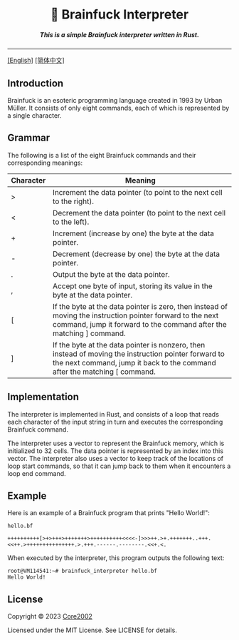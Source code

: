 <h1 align="center">🧠 Brainfuck Interpreter</h1>
<h5 align="center">This is a simple Brainfuck interpreter written in Rust.</h5>

------

[[English]](./README.md) [[简体中文]](./README.zh-CN.md)

## Introduction

Brainfuck is an esoteric programming language created in 1993 by Urban Müller. It consists of only eight commands, each of which is represented by a single character.

## Grammar

The following is a list of the eight Brainfuck commands and their corresponding meanings:

| Character | Meaning                                                                                                                                                                   |
|-----------|---------------------------------------------------------------------------------------------------------------------------------------------------------------------------|
| >         | Increment the data pointer (to point to the next cell to the right).                                                                                                       |
| <         | Decrement the data pointer (to point to the next cell to the left).                                                                                                        |
| +         | Increment (increase by one) the byte at the data pointer.                                                                                                                  |
| -         | Decrement (decrease by one) the byte at the data pointer.                                                                                                                  |
| .         | Output the byte at the data pointer.                                                                                                                                       |
| ,         | Accept one byte of input, storing its value in the byte at the data pointer.                                                                                                |
| [         | If the byte at the data pointer is zero, then instead of moving the instruction pointer forward to the next command, jump it forward to the command after the matching ] command. |
| ]         | If the byte at the data pointer is nonzero, then instead of moving the instruction pointer forward to the next command, jump it back to the command after the matching [ command. |

## Implementation

The interpreter is implemented in Rust, and consists of a loop that reads each character of the input string in turn and executes the corresponding Brainfuck command.

The interpreter uses a vector to represent the Brainfuck memory, which is initialized to 32 cells. The data pointer is represented by an index into this vector. The interpreter also uses a vector to keep track of the locations of loop start commands, so that it can jump back to them when it encounters a loop end command.

## Example

Here is an example of a Brainfuck program that prints "Hello World!":

`hello.bf`

```brainfuck
++++++++++[>+>+++>+++++++>++++++++++<<<<-]>>>++.>+.+++++++..+++.<<++.>+++++++++++++++.>.+++.------.--------.<<+.<.
```

When executed by the interpreter, this program outputs the following text:

```shell
root@VM114541:~# brainfuck_interpreter hello.bf
Hello World!
```

## License

Copyright &copy; 2023 [Core2002](https://github.com/Core2002)

Licensed under the MIT License. See LICENSE for details.
